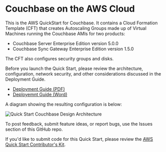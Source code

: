 # Couchbase on the AWS Cloud
This is the AWS QuickStart for Couchbase.  It contains a Cloud Formation Template (CFT) that creates Autoscaling Groups made up of Virtual Machines running the Couchbase AMIs for two products:

* Couchbase Server Enterprise Edition version 5.0.0
* Couchbase Sync Gateway Enterprise Edition version  1.5.0

The CFT also configures security groups and disks.

Before you launch the Quick Start, please review the architecture, configuration, network security, and other considerations discussed in the Deployment Guide.

* [Deployment Guide (PDF)](https://s3-us-west-2.amazonaws.com/cs-couchbase-quickstart/Couchbase%2BQuick%2BStart%2BGuide.pdf)
* [Deployemnt Guide (Word)](https://s3-us-west-2.amazonaws.com/cs-couchbase-quickstart/Couchbase%2BQuick%2BStart%2BGuide.docx)

A diagram showing the resulting configuration is below:

![Quick Start Couchbase Design Architecture](https://s3-us-west-2.amazonaws.com/cs-couchbase-quickstart/Couchbase-Quick+Start+architecture+diagram.png)

To post feedback, submit feature ideas, or report bugs, use the Issues section of this GitHub repo.

If you'd like to submit code for this Quick Start, please review the [AWS Quick Start Contributor's Kit](https://aws-quickstart.github.io/).
